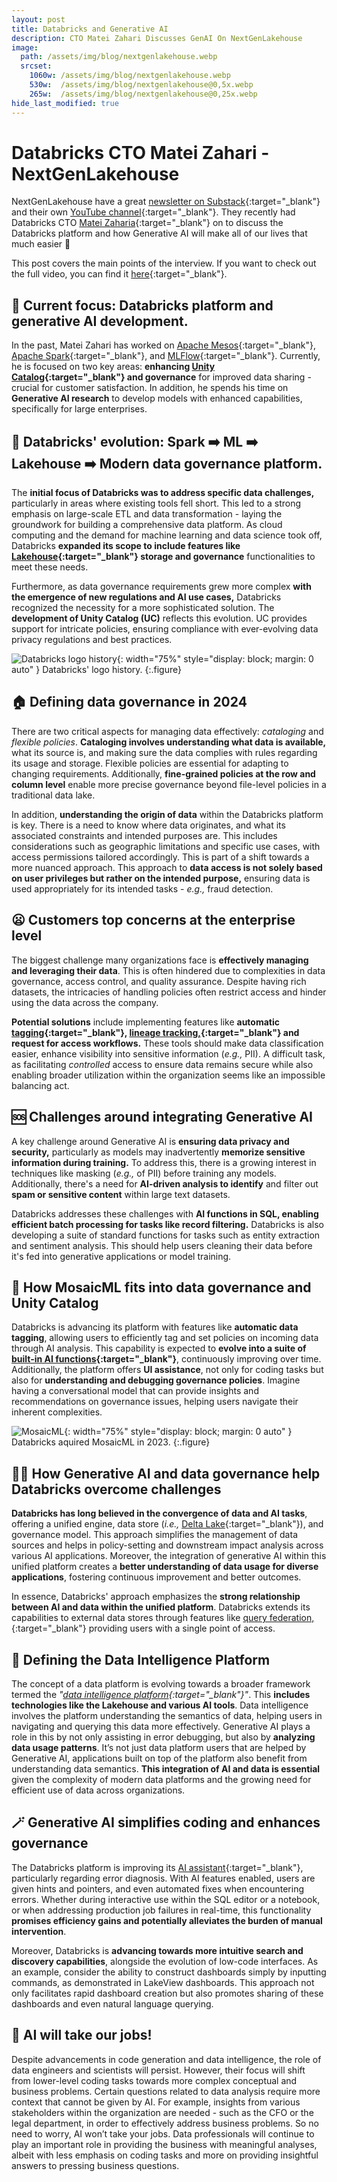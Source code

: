 ```yaml
---
layout: post
title: Databricks and Generative AI
description: CTO Matei Zahari Discusses GenAI On NextGenLakehouse
image: 
  path: /assets/img/blog/nextgenlakehouse.webp
  srcset:
    1060w: /assets/img/blog/nextgenlakehouse.webp
    530w:  /assets/img/blog/nextgenlakehouse@0,5x.webp
    265w:  /assets/img/blog/nextgenlakehouse@0,25x.webp
hide_last_modified: true
---
```

# Databricks CTO Matei Zahari - NextGenLakehouse

NextGenLakehouse have a great [newsletter on Substack](https://nextgenlakehouse.substack.com/){:target="_blank"} and their own [YouTube channel](https://www.youtube.com/@nextgenlakehouse){:target="_blank"}. They recently had Databricks CTO [Matei Zaharia](https://www.linkedin.com/in/mateizaharia/){:target="_blank"} on to discuss the Databricks platform and how Generative AI will make all of our lives that much easier 🙂

This post covers the main points of the interview. If you want to check out the full video, you can find it [here](https://www.youtube.com/watch?v=OeIc1nCBcAg){:target="_blank"}.

## 🎯 Current focus: Databricks platform and generative AI development.

In the past, Matei Zahari has worked on [Apache Mesos](https://mesos.apache.org/){:target="_blank"}, [Apache Spark](https://spark.apache.org/){:target="_blank"}, and [MLFlow](https://mlflow.org/){:target="_blank"}. Currently, he is focused on two key areas: **enhancing [Unity Catalog](https://www.databricks.com/product/unity-catalog){:target="_blank"} and governance** for improved data sharing - crucial for customer satisfaction. In addition, he spends his time on **Generative AI research** to develop models with enhanced capabilities, specifically for large enterprises.

## 🧬 Databricks' evolution: Spark ➡️ ML ➡️ Lakehouse ➡️ Modern data governance platform.

The **initial focus of Databricks was to address specific data challenges,** particularly in areas where existing tools fell short. This led to a strong emphasis on large-scale ETL and data transformation - laying the groundwork for building a comprehensive data platform. As cloud computing and the demand for machine learning and data science took off, Databricks **expanded its scope to include features like [Lakehouse](https://www.databricks.com/product/data-lakehouse){:target="_blank"} storage and governance** functionalities to meet these needs.

Furthermore, as data governance requirements grew more complex **with the emergence of new regulations and AI use cases,** Databricks recognized the necessity for a more sophisticated solution. The **development of Unity Catalog (UC)** reflects this evolution. UC provides support for intricate policies, ensuring compliance with ever-evolving data privacy regulations and best practices.

![Databricks logo history](/assets/img/blog/databricks-logo-history.webp){: width="75%" style="display: block; margin: 0 auto" }
Databricks' logo history.
{:.figure}

## 🏠 Defining data governance in 2024

There are two critical aspects for managing data effectively: *cataloging* and *flexible policies*. **Cataloging involves understanding what data is available,** what its source is, and making sure the data complies with rules regarding its usage and storage. Flexible policies are essential for adapting to changing requirements. Additionally, **fine-grained policies at the row and column level** enable more precise governance beyond file-level policies in a traditional data lake.

In addition, **understanding the origin of data** within the Databricks platform is key. There is a need to know where data originates, and what its associated constraints and intended purposes are. This includes considerations such as geographic limitations and specific use cases, with access permissions tailored accordingly. This is part of a shift towards a more nuanced approach. This approach to **data access is not solely based on user privileges but rather on the intended purpose,** ensuring data is used appropriately for its intended tasks - *e.g.,* fraud detection.

## 😦 Customers top concerns at the enterprise level

The biggest challenge many organizations face is **effectively managing and leveraging their data**. This is often hindered due to complexities in data governance, access control, and quality assurance. Despite having rich datasets, the intricacies of handling policies often restrict access and hinder using the data across the company.

**Potential solutions** include implementing features like **automatic [tagging](https://docs.databricks.com/en/data-governance/unity-catalog/tags.html){:target="_blank"}, [lineage tracking,](https://docs.databricks.com/en/data-governance/unity-catalog/data-lineage.html){:target="_blank"} and request for access workflows.** These tools should make data classification easier, enhance visibility into sensitive information (*e.g.,* PII). A difficult task, as facilitating *controlled* access to ensure data remains secure while also enabling broader utilization within the organization seems like an impossible balancing act.

## 🆘 Challenges around integrating Generative AI

A key challenge around Generative AI is **ensuring data privacy and security,** particularly as models may inadvertently **memorize sensitive information during training.** To address this, there is a growing interest in techniques like masking (*e.g.,* of PII) before training any models. Additionally, there's a need for **AI-driven analysis to identify** and filter out **spam or sensitive content** within large text datasets.

Databricks addresses these challenges with **AI functions in SQL, enabling efficient batch processing for tasks like record filtering.** Databricks is also developing a suite of standard functions for tasks such as entity extraction and sentiment analysis. This should help users cleaning their data before it's fed into generative applications or model training.

## 📖 How MosaicML fits into data governance and Unity Catalog

Databricks is advancing its platform with features like **automatic data tagging**, allowing users to efficiently tag and set policies on incoming data through AI analysis. This capability is expected to **evolve into a suite of [built-in AI functions](https://docs.databricks.com/en/large-language-models/ai-functions.html){:target="_blank"}**, continuously improving over time. Additionally, the platform offers **UI assistance**, not only for coding tasks but also for **understanding and debugging governance policies**. Imagine having a conversational model that can provide insights and recommendations on governance issues, helping users navigate their inherent complexities.

![MosaicML](/assets/img/blog/mosaicml.webp){: width="75%" style="display: block; margin: 0 auto" }
Databricks aquired MosaicML in 2023.
{:.figure}

## 🧙‍♂️ How Generative AI and data governance help Databricks overcome challenges

**Databricks has long believed in the convergence of data and AI tasks**, offering a unified engine, data store (*i.e.,* [Delta Lake](https://docs.databricks.com/en/delta/index.html){:target="_blank"}), and governance model. This approach simplifies the management of data sources and helps in policy-setting and downstream impact analysis across various AI applications. Moreover, the integration of generative AI within this unified platform creates a **better understanding of data usage for diverse applications**, fostering continuous improvement and better outcomes.

In essence, Databricks' approach emphasizes the **strong relationship between AI and data within the unified platform**. Databricks extends its capabilities to external data stores through features like [query federation,](https://docs.databricks.com/en/query-federation/index.html){:target="_blank"} providing users with a single point of access.

## 🧐 Defining the Data Intelligence Platform

The concept of a data platform is evolving towards a broader framework termed the *"[data intelligence platform](https://www.databricks.com/product/data-intelligence-platform){:target="_blank"}"*. This **includes technologies like the Lakehouse and various AI tools**. Data intelligence involves the platform understanding the semantics of data, helping users in navigating and querying this data more effectively. Generative AI plays a role in this by not only assisting in error debugging, but also by **analyzing data usage patterns**. It’s not just data platform users that are helped by Generative AI, applications built on top of the platform also benefit from understanding data semantics. **This integration of AI and data is essential** given the complexity of modern data platforms and the growing need for efficient use of data across organizations.

## 🪄 Generative AI simplifies coding and enhances governance

The Databricks platform is improving its [AI assistant](https://www.databricks.com/product/databricks-assistant){:target="_blank"}, particularly regarding error diagnosis. With AI features enabled, users are given hints and pointers, and even automated fixes when encountering errors. Whether during interactive use within the SQL editor or a notebook, or when addressing production job failures in real-time, this functionality **promises efficiency gains and potentially alleviates the burden of manual intervention**.

Moreover, Databricks is **advancing towards more intuitive search and discovery capabilities**, alongside the evolution of low-code interfaces. As an example, consider the ability to construct dashboards simply by inputting commands, as demonstrated in LakeView dashboards. This approach not only facilitates rapid dashboard creation but also promotes sharing of these dashboards and even natural language querying.

## 🤖 AI will take our jobs!

Despite advancements in code generation and data intelligence, the role of data engineers and scientists will persist. However, their focus will shift from lower-level coding tasks towards more complex conceptual and business problems. Certain questions related to data analysis require more context that cannot be given by AI. For example, insights from various stakeholders within the organization are needed - such as the CFO or the legal department, in order to effectively address business problems. So no need to worry, AI won’t take your jobs. Data professionals will continue to play an important role in providing the business with meaningful analyses, albeit with less emphasis on coding tasks and more on providing insightful answers to pressing business questions.